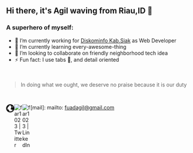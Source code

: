 ## Hi there, it's Agil waving from Riau,ID 👋

### A superhero of myself:
- 🔭 I’m currently working for [Diskominfo Kab.Siak][infokom] as Web Developer
- 🌱 I’m currently learning every-awesome-thing
- 👯 I’m looking to collaborate on friendly neighborhood tech idea
- ⚡ Fun fact: I use tabs :slightly_smiling_face:, and detail oriented
<!-- - 🤔 -->
<!-- - 💬 -->
<!-- - 📫 -->
<!-- - 😄 -->
<br />

> In doing what we ought, we deserve no praise because it is our duty

<br />

<!-- <img align="left" alt="far1023's Github Stats" src="https://github-readme-stats.vercel.app/api?username=far1023&show_icons=true&hide_border=true" /> -->

[<img align="left" alt="profile.io" width="22px" src="https://raw.githubusercontent.com/iconic/open-iconic/master/svg/globe.svg" />][profile]
[<img align="left" alt="far1023 | Twitter" width="22px" src="https://cdn.jsdelivr.net/npm/simple-icons@v3/icons/twitter.svg" />][twitter]
[<img align="left" alt="far1023 | LinkedIn" width="22px" src="https://cdn.jsdelivr.net/npm/simple-icons@v3/icons/linkedin.svg" />][linkedin]

[infokom]: http://sipasti.siakkab.go.id/
[profile]: https://far1023.github.io
[twitter]: https://twitter.com/fuadagil
[linkedin]: https://linkedin.com/in/fuadagilr
[mail]: mailto: fuadagil@gmail.com